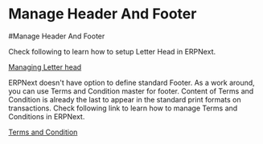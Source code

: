<!-- add-breadcrumbs -->
# Manage Header And Footer

#Manage Header And Footer

Check following to learn how to setup Letter Head in ERPNext.

[Managing Letter head](/docs/user/manual/en/setting-up/setup-wizard/step-5-letterhead-and-logo.html)

ERPNext doesn't have option to define standard Footer. As a work around, you can use Terms and Condition master for footer. Content of Terms and Condition is already the last to appear in the standard print formats on transactions. Check following link to learn how to manage Terms and Conditions in ERPNext.

[Terms and Condition](/docs/user/manual/en/setting-up/print/terms-and-conditions.html)
